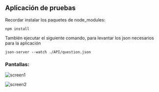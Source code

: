 ## Aplicación de pruebas

Recordar instalar los paquetes de node_modules:

```
npm install
```

También ejecutar el siguiente comando, para levantar los json necesarios para la aplicación

```
json-server --watch ./API/question.json
```

### Pantallas:

![screen1](https://user-images.githubusercontent.com/25514739/104665793-4a863e80-56a0-11eb-8f78-40310de9fb5a.png)

![screen2](https://user-images.githubusercontent.com/25514739/104665883-7acddd00-56a0-11eb-9000-c1a518c4dde0.png)
